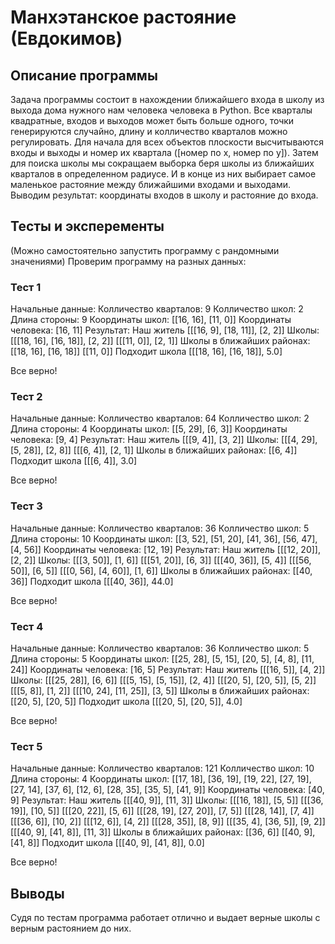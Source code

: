 ﻿# Манхэтанское растояние (Евдокимов)
## Описание программы
Задача программы состоит в нахождении ближайшего входа в школу из выхода дома нужного нам человека человека в Python. Все кварталы квадратные, входов и выходов может быть больше одного, точки генерируются случайно, длину и колличество кварталов можно регулировать.
Для начала для всех объектов плоскости высчитываются входы и выходы и номер их квартала ([номер по х, номер по у]).
Затем для поиска школы мы сокращаем выборка беря школы из ближайших кварталов в определенном радиусе.
И в конце из них выбирает самое маленькое растояние между ближайшими входами и выходами. Выводим результат: координаты входов в школу и растояние до входа.
## Тесты и эксперементы
(Можно самостоятельно запустить программу с рандомными значениями) Проверим программу на разных данных:
### Тест 1
Начальные данные:
Колличество кварталов: 9
Колличество школ: 2
Длина стороны: 9
Координаты школ: [[16, 16], [11, 0]]
Координаты человека: [16, 11]
Результат:
Наш житель [[[16, 9], [18, 11]], [2, 2]]
Школы:
[[[18, 16], [16, 18]], [2, 2]]
[[[11, 0]], [2, 1]]
Школы в ближайших районах:
[[18, 16], [16, 18]]
[[11, 0]]
Подходит школа [[[18, 16], [16, 18]], 5.0]

Все верно!
### Тест 2
Начальные данные:
Колличество кварталов: 64
Колличество школ: 2
Длина стороны: 4
Координаты школ: [[5, 29], [6, 3]]
Координаты человека: [9, 4]
Результат:
Наш житель [[[9, 4]], [3, 2]]
Школы:
[[[4, 29], [5, 28]], [2, 8]]
[[[6, 4]], [2, 1]]
Школы в ближайших районах:
[[6, 4]]
Подходит школа [[[6, 4]], 3.0]

Все верно!

### Тест 3
Начальные данные:
Колличество кварталов: 36
Колличество школ: 5
Длина стороны: 10
Координаты школ: [[3, 52], [51, 20], [41, 36], [56, 47], [4, 56]]
Координаты человека: [12, 19]
Результат:
Наш житель [[[12, 20]], [2, 2]]
Школы:
[[[3, 50]], [1, 6]]
[[[51, 20]], [6, 3]]
[[[40, 36]], [5, 4]]
[[[56, 50]], [6, 5]]
[[[0, 56], [4, 60]], [1, 6]]
Школы в ближайших районах:
[[40, 36]]
Подходит школа [[[40, 36]], 44.0]

Все верно!
### Тест 4
Начальные данные:
Колличество кварталов: 36
Колличество школ: 5
Длина стороны: 5
Координаты школ: [[25, 28], [5, 15], [20, 5], [4, 8], [11, 24]]
Координаты человека: [16, 5]
Результат:
Наш житель [[[16, 5]], [4, 2]]
Школы:
[[[25, 28]], [6, 6]]
[[[5, 15], [5, 15]], [2, 4]]
[[[20, 5], [20, 5]], [5, 2]]
[[[5, 8]], [1, 2]]
[[[10, 24], [11, 25]], [3, 5]]
Школы в ближайших районах:
[[20, 5], [20, 5]]
Подходит школа [[[20, 5], [20, 5]], 4.0]

Все верно!
### Тест 5
Начальные данные:
Колличество кварталов: 121
Колличество школ: 10
Длина стороны: 4
Координаты школ: [[17, 18], [36, 19], [19, 22], [27, 19], [27, 14], [37, 6], [12, 6], [28, 35], [35, 5], [41, 9]]
Координаты человека: [40, 9]
Результат:
Наш житель [[[40, 9]], [11, 3]]
Школы:
[[[16, 18]], [5, 5]]
[[[36, 19]], [10, 5]]
[[[20, 22]], [5, 6]]
[[[28, 19], [27, 20]], [7, 5]]
[[[28, 14]], [7, 4]]
[[[36, 6]], [10, 2]]
[[[12, 6]], [4, 2]]
[[[28, 35]], [8, 9]]
[[[35, 4], [36, 5]], [9, 2]]
[[[40, 9], [41, 8]], [11, 3]]
Школы в ближайших районах:
[[36, 6]]
[[40, 9], [41, 8]]
Подходит школа [[[40, 9], [41, 8]], 0.0]

Все верно!
## Выводы
Судя по тестам программа работает отлично и выдает верные школы с верным растоянием до них.
